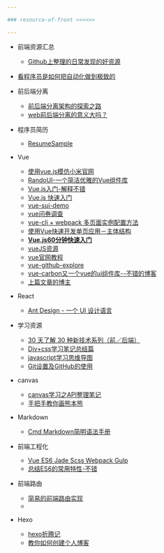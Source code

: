 ```yaml
---

### resource-of-front >>>>>>

---
```


* 前端资源汇总
    * [Github上整理的日常发现的好资源](https://github.com/poetries/mywiki)

* [看程序员是如何把自动化做到极致的](http://blog.jobbole.com/100744/)  
* 前后端分离
    * [前后端分离架构的探索之路](https://segmentfault.com/a/1190000003795517)
    * [web前后端分离的意义大吗？](http://www.zhihu.com/question/28207685)
* 程序员简历
    * [ResumeSample](https://github.com/geekcompany/ResumeSample)
* Vue
    * [使用vue.js模仿小米官网](https://github.com/wendaosanshou/mi-by-vue)
    * [RandoUI-一个简洁优雅的Vue组件库](https://github.com/luojilab/radon-ui)
    * [Vue.js入门-解释不错](http://igeekbar.com/igeekbar/post/109.htm)
    * [Vue.js 快速入门](http://www.imooc.com/article/2688)
    * [vue-sui-demo](https://github.com/eteplus/vue-sui-demo/)
    * [vue问券调查](https://github.com/pramper/Demos/tree/master/Vue-Demos/Questionnaire)
    * [vue-cli + webpack 多页面实例配置方法](http://lanchenglv.com/article/2016/0826/vue-cli_webpack_multi-page.html)
    * [使用Vue快速开发单页应用－主体结构](https://segmentfault.com/a/1190000006711743)
    * [**Vue.js60分钟快速入门**](http://mp.weixin.qq.com/s?__biz=MzAxODE2MjM1MA==&mid=2651551140&idx=1&sn=5b791228d7978a837bb83063cf6e07d6&scene=0#wechat_redirect)
    * [vueJS资源](http://web.jobbole.com/?s=vue)
    * [vue官网教程](http://cn.vuejs.org/guide/overview.html)
    * [vue-github-explore](https://github-e.leanapp.cn/user/SidKwok/repos)
    * [vue-carbon又一个vue的ui组件库--不错的博客](http://gold.xitu.io/entry/57cd28375bbb500074f91bcf)
    * [上篇文章的博主](http://www.myronliu.com/)
* React
    * [Ant Design - 一个 UI 设计语言](http://ant.design/)

* 学习资源
    * [30 天了解 30 种新技术系列（前／后端）](http://gold.xitu.io/entry/57c928160e3dd90063e3267d)
    * [Div+css学习笔记总结篇](http://www.jianshu.com/p/8ebebb84b1c1)
    * [javascript学习思维导图](http://weber.pub/javascript%E5%AD%A6%E4%B9%A0%E6%80%9D%E7%BB%B4%E5%AF%BC%E5%9B%BE/104.html)
    * [Git设置及GitHub的使用](http://www.cnblogs.com/peterzd/archive/2012/04/22/2465230.html)
* canvas
    * [canvas学习之API整理笔记](http://luckykun.com/work/2016-09-01/canvas-study01.html)
    * [手把手教你画熊本熊](http://blog.ilanyy.com/html5/draw-kumamon-by-canvas.html)
* Markdown
    * [Cmd Markdown简明语法手册](https://www.zybuluo.com/mdeditor?url=https%3A%2F%2Fwww.zybuluo.com%2Fstatic%2Feditor%2Fmd-help.markdown#cmd-markdown-简明语法手册)
* 前端工程化
    * [Vue ES6 Jade Scss Webpack Gulp](http://www.jeffjade.com/2016/05/08/106-vue-es6-jade-scss-webpack-gulp/)
    * [总结ES6的常用特性-不错](http://luckykun.com/work/2016-05-10/es6-feature.html)
* 前端路由
    * [简易的前端路由实现](https://segmentfault.com/a/1190000006740604)
    * 
* Hexo
    * [hexo折腾记](http://gold.xitu.io/post/57ce675b816dfa00541a87f2)
    * [教你如何创建个人博客](http://gold.xitu.io/entry/57cc12de0e3dd90063f6926d)

































